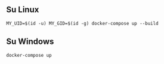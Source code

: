 ## Su Linux
`MY_UID=$(id -u) MY_GID=$(id -g) docker-compose up --build`

## Su Windows
`docker-compose up`